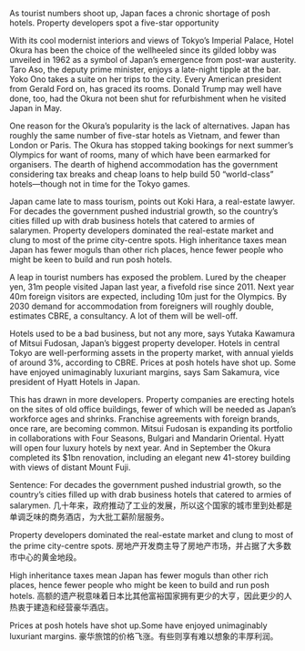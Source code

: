 As tourist numbers shoot up, Japan faces a chronic shortage of posh hotels.
Property developers spot a five-star opportunity

With its cool modernist interiors and views of Tokyo’s Imperial Palace, Hotel Okura has been the choice of the wellheeled since its gilded lobby was unveiled in 1962 as a symbol of Japan’s emergence from post-war austerity. Taro Aso, the deputy prime minister, enjoys a late-night tipple at the bar. Yoko Ono takes a suite on her trips to the city. Every American president from Gerald Ford on, has graced its rooms. Donald Trump may well have done, too, had the Okura not been shut for refurbishment when he visited Japan in May.

One reason for the Okura’s popularity is the lack of alternatives. Japan has roughly the same number of five-star hotels as Vietnam, and fewer than London or Paris. The Okura has stopped taking bookings for next summer’s Olympics for want of rooms, many of which have been earmarked for organisers. The dearth of highend accommodation has the government considering tax breaks and cheap loans to help build 50 “world-class” hotels—though not in time for the Tokyo games.

Japan came late to mass tourism, points out Koki Hara, a real-estate lawyer. For decades the government pushed industrial growth, so the country’s cities filled up with drab business hotels that catered to armies of salarymen. Property developers dominated the real-estate market and clung to most of the prime city-centre spots. High inheritance taxes mean Japan has fewer moguls than other rich places, hence fewer people who might be keen to build and run posh hotels.

A leap in tourist numbers has exposed the problem. Lured by the cheaper yen, 31m people visited Japan last year, a fivefold rise since 2011. Next year 40m foreign visitors are expected, including 10m just for the Olympics. By 2030 demand for accommodation from foreigners will roughly double, estimates CBRE, a consultancy. A lot of them will be well-off.

Hotels used to be a bad business, but not any more, says Yutaka Kawamura of Mitsui Fudosan, Japan’s biggest property developer. Hotels in central Tokyo are well-performing assets in the property market, with annual yields of around 3%, according to CBRE. Prices at posh hotels have shot up. Some have enjoyed unimaginably luxuriant margins, says Sam Sakamura, vice president of Hyatt Hotels in Japan.

This has drawn in more developers. Property companies are erecting hotels on the sites of old office buildings, fewer of which will be needed as Japan’s workforce ages and shrinks. Franchise agreements with foreign brands, once rare, are becoming common. Mitsui Fudosan is expanding its portfolio in collaborations with Four Seasons, Bulgari and Mandarin Oriental. Hyatt will open four luxury hotels by next year. And in September the Okura completed its $1bn renovation, including an elegant new 41-storey building with views of distant Mount Fuji.

Sentence:
For decades the government pushed industrial growth, so the country’s cities filled up with drab business hotels that catered to armies of salarymen.
几十年来，政府推动了工业的发展，所以这个国家的城市里到处都是单调乏味的商务酒店，为大批工薪阶层服务。

Property developers dominated the real-estate market and clung to most of the prime city-centre spots.
房地产开发商主导了房地产市场，并占据了大多数市中心的黄金地段。

High inheritance taxes mean Japan has fewer moguls than other rich places, hence fewer people who might be keen to build and run posh hotels.
高额的遗产税意味着日本比其他富裕国家拥有更少的大亨，因此更少的人热衷于建造和经营豪华酒店。

Prices at posh hotels have shot up.Some have enjoyed unimaginably luxuriant margins.
豪华旅馆的价格飞涨。有些则享有难以想象的丰厚利润。